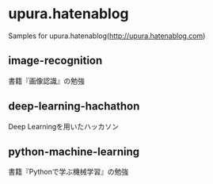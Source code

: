 # upura.hatenablog
Samples for upura.hatenablog(http://upura.hatenablog.com)

## image-recognition
書籍『画像認識』の勉強

## deep-learning-hachathon
Deep Learningを用いたハッカソン

## python-machine-learning
書籍『Pythonで学ぶ機械学習』の勉強
